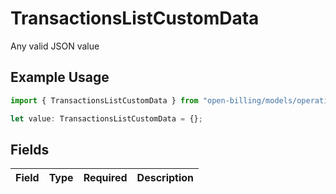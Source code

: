 # TransactionsListCustomData

Any valid JSON value

## Example Usage

```typescript
import { TransactionsListCustomData } from "open-billing/models/operations";

let value: TransactionsListCustomData = {};
```

## Fields

| Field       | Type        | Required    | Description |
| ----------- | ----------- | ----------- | ----------- |
